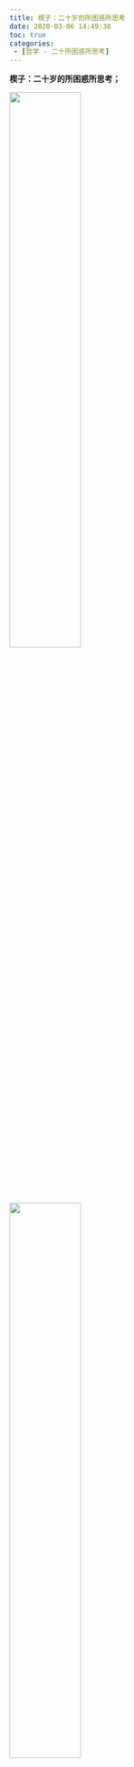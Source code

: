 ```yaml
---
title: 楔子：二十岁的所困惑所思考
date: 2020-03-06 14:49:38
toc: true
categories: 
 - [哲学 - 二十所困惑所思考]
---
```




**楔子：二十岁的所困惑所思考；**

<!-- more -->

<img src="https://xmuli.oss-cn-shenzhen.aliyuncs.com/2020/20200308071316.png" width="50%"/>

<br>

<img src="https://xmuli.oss-cn-shenzhen.aliyuncs.com/2020/20200308071330.png" width="50%"/>

<br>

**二十而立，三十不惑** 是一个很多的新人，尤其思维意识刚觉醒的人，在恰好年轻的年龄，在追寻自我意识和钱财的独立的理想阶段标志语。实际过程中却是二十多岁有很多困惑，在探寻解惑的过程。



但很多的博客、书籍和身边人的教导，都只说了那个阶段的会有什么样子的享受，只说需要努力，但却没有说这个奋斗过程中的你，会遇到的那些意识上的困惑？以及怎么自我走出困惑。**所以我分享一下关于编程技术和生活的方方面面的分享，可以互相作为参考借鉴，让你们在迈出自己的下一步前，会有自己的不犹豫，不后悔的选择。**

<br>

<img src="https://xmuli.oss-cn-shenzhen.aliyuncs.com/2020/jl0YkMy.gif" width="50%"/>

<br>

<img src="https://xmuli.oss-cn-shenzhen.aliyuncs.com/2020/20200308071536.png" width="50%"/>

<br>

 一个此阶段的自己的幼稚思想，困惑，认识自我，探寻自己真正所喜好，屡次摸石头尝试的探索，希望可以将有用的方法归纳出来，让复制某一方面成为通用；最终达到每个人得到自己答案后，可以对很多事情不困惑，从而做出决定。也带有自己的不坍塌的三观和强大自信心，感受生活的世界美好。

<br>

<img src="https://xmuli.oss-cn-shenzhen.aliyuncs.com/2020/20200308071554.png" width="50%"/>

<br>

随时间延续，社会意识变化，二十多的大学生和毕业生新人，在经历中学的分数学习，大学的放松学习；一直到最近两年才有时间，来思考和感悟学习之外的事情。也才开始慢慢有了自己意识，思考自己前行的路。开始时候，是单独奋斗，成长中陪伴的更多是许许多多的困惑，或者一些普遍认知无意义的，现在想也没有用的的问题？或者一些遥远的终极问题：



 我是谁？我要干什么？我要到哪里去？**但正是这些问题，衍射出来的一些贴近我们每个人的更加具体的问题。** 我是一个什么样的人？我想要成为什么样的人？我向往的生活是什么样的？我要做哪些努力和舍弃？我若是真的实现了我所向往的的生活，我是真的开心吗？这种开心是可持续性的发自你内心的开心？还是仅仅我做了这件事情以后，我本应该感到的开心？

<br>

<img src="https://xmuli.oss-cn-shenzhen.aliyuncs.com/2020/xm7JhLk.gif" width="30%"/>

<br>

<img src="https://xmuli.oss-cn-shenzhen.aliyuncs.com/2020/20200308071630.png" width="50%"/>

<br>

这些许许多的问题，都只有每个人在经历过社会的毒打才能在能够得到具体答案。而我所做的分享，就是对一些技术、生活、社会和为人的思考和感悟。其中的相似经历的好的解决方法，用来被复制，运用到美好的生活中。

<br>

<img src="https://xmuli.oss-cn-shenzhen.aliyuncs.com/2020/jqRYtZM.jpg" width="30%"/>

<br>

第一篇公众号作为引出来问题的楔子：二十岁中会遇到哪些困惑？后面的再详细介绍实际生活所遇，以点破面的，讲述这个生活于魔幻现实世界抽象后的一些原理，怎么应对它们就取决自己的 "志" 和 "道" 。最后，这里让我遇见一群志同道合的你们，开心。

<br>

<img src="https://xmuli.oss-cn-shenzhen.aliyuncs.com/2020/TXMhXMW.gif" width="25%"/>

<br>

<img src="https://xmuli.oss-cn-shenzhen.aliyuncs.com/2020/F3qFe4U.png" width="50%"/>